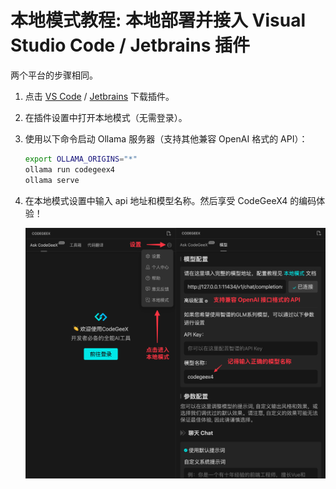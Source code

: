# 本地模式教程: 本地部署并接入 Visual Studio Code / Jetbrains 插件

两个平台的步骤相同。
1. 点击 [VS Code](https://marketplace.visualstudio.com/items?itemName=aminer.codegeex) / [Jetbrains](https://plugins.jetbrains.com/plugin/20587-codegeex) 下载插件。
2. 在插件设置中打开本地模式（无需登录）。
3. 使用以下命令启动 Ollama 服务器（支持其他兼容 OpenAI 格式的 API）：

    ```bash
    export OLLAMA_ORIGINS="*"
    ollama run codegeex4
    ollama serve
    ```
4. 在本地模式设置中输入 api 地址和模型名称。然后享受 CodeGeeX4 的编码体验！

    ![local mode](../resources/local_mode_zh.png)
